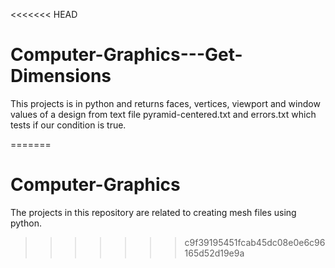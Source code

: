 <<<<<<< HEAD
# Computer-Graphics---Get-Dimensions
This projects is in python and returns faces, vertices, viewport and window values of a design from text file pyramid-centered.txt and errors.txt which tests if our condition is true.

=======
# Computer-Graphics
The projects in this repository are related to creating mesh files using python.
>>>>>>> c9f39195451fcab45dc08e0e6c96165d52d19e9a
